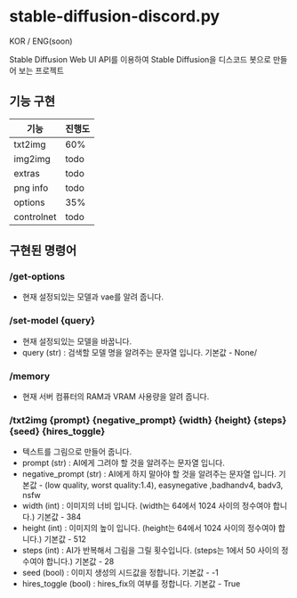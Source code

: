 # stable-diffusion-discord.py
KOR / ENG(soon)

Stable Diffusion Web UI API를 이용하여 Stable Diffusion을 디스코드 봇으로 만들어 보는 프로젝트
## 기능 구현


| 기능 | 진행도 |
| --- | --- |
| txt2img | 60% |
| img2img | todo |
| extras | todo |
| png info | todo |
| options | 35% |
| controlnet | todo |

## 구현된 명령어

### /get-options

- 현재 설정되있는 모델과 vae를 알려 줍니다.

### /set-model {query}

- 현재 설정되있는 모델을 바꿉니다.
- query (str) : 검색할 모델 명을 알려주는 문자열 입니다. 기본값 - None/

### /memory

- 현재 서버 컴퓨터의 RAM과 VRAM 사용량을 알려 줍니다.

### /txt2img {prompt} {negative_prompt} {width} {height} {steps} {seed} {hires_toggle}

- 텍스트를 그림으로 만들어 줍니다.
- prompt (str) : AI에게 그려야 할 것을 알려주는 문자열 입니다.
- negative_prompt (str) : AI에게 하지 말아야 할 것을 알려주는 문자열 입니다. 기본값 - (low quality, worst quality:1.4), easynegative ,badhandv4, badv3, nsfw
- width (int)  : 이미지의 너비 입니다. (width는 64에서 1024 사이의 정수여야 합니다.) 기본값 - 384
- height (int) : 이미지의 높이 입니다. (height는 64에서 1024 사이의 정수여야 합니다.) 기본값 - 512
- steps (int) : AI가 반복해서 그림을 그릴 횟수입니다. (steps는 1에서 50 사이의 정수여야 합니다.) 기본값 - 28
- seed (bool) : 이미지 생성의 시드값을 정합니다. 기본값 - -1
- hires_toggle (bool) : hires_fix의 여부를 정합니다. 기본값 - True